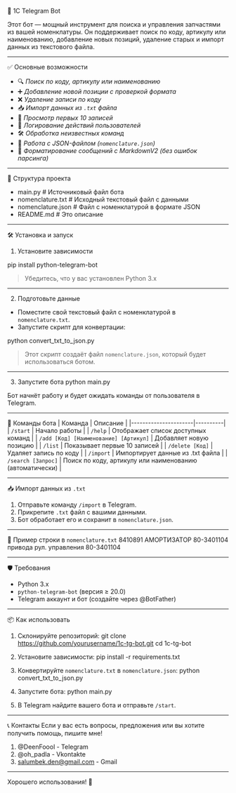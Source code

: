🚀 1C Telegram Bot

Этот бот — мощный инструмент для поиска и управления запчастями из вашей номенклатуры. Он поддерживает поиск по коду, артикулу или наименованию, добавление новых позиций, удаление старых и импорт данных из текстового файла.

---

 ✅ Основные возможности

- 🔍 *Поиск по коду, артикулу или наименованию*
- ➕ *Добавление новой позиции с проверкой формата*
- ❌ *Удаление записи по коду*
- 📥 *Импорт данных из `.txt` файла*
- 🧾 *Просмотр первых 10 записей*
- 📝 *Логирование действий пользователей*
- 🛠️ *Обработка неизвестных команд*
- 📂 *Работа с JSON-файлом (`nomenclature.json`)*
- 💬 *Форматирование сообщений с MarkdownV2 (без ошибок парсинга)*

---

📁 Структура проекта
- main.py             # Источниковый файл бота
- nomenclature.txt    # Исходный текстовый файл с данными
- nomenclature.json   # Файл с номенклатурой в формате JSON
- README.md           # Это описание

---

🛠️ Установка и запуск

1. Установите зависимости

pip install python-telegram-bot

> Убедитесь, что у вас установлен Python 3.x

---

2. Подготовьте данные

- Поместите свой текстовый файл с номенклатурой в `nomenclature.txt`.
- Запустите скрипт для конвертации:

python convert_txt_to_json.py

> Этот скрипт создаёт файл `nomenclature.json`, который будет использоваться ботом.

---

3. Запустите бота
python main.py

Бот начнёт работу и будет ожидать команды от пользователя в Telegram.

---

🤖 Команды бота
| Команда              | Описание |
|----------------------|----------|
| `/start`             | Начало работы |
| `/help`              | Отображает список доступных команд |
| `/add [Код] [Наименование] [Артикул]` | Добавляет новую позицию |
| `/list`              | Показывает первые 10 записей |
| `/delete [Код]`      | Удаляет запись по коду |
| `/import`            | Импортирует данные из .txt файла |
| `/search [Запрос]`   | Поиск по коду, артикулу или наименованию (автоматически) |

---

📥 Импорт данных из `.txt`
1. Отправьте команду `/import` в Telegram.
2. Прикрепите `.txt` файл с вашими данными.
3. Бот обработает его и сохранит в `nomenclature.json`.

---

📄 Пример строки в `nomenclature.txt`
8410891 АМОРТИЗАТОР 80-3401104 привода рул. управления 80-3401104

---

🛡️ Требования
- Python 3.x
- `python-telegram-bot` (версия ≥ 20.0)
- Telegram аккаунт и бот (создайте через @BotFather)

---

📦 Как использовать
1. Склонируйте репозиторий:
   git clone https://github.com/yourusername/1c-tg-bot.git
   cd 1c-tg-bot

2. Установите зависимости:
   pip install -r requirements.txt

3. Конвертируйте `nomenclature.txt` в `nomenclature.json`:
   python convert_txt_to_json.py

4. Запустите бота:
   python main.py

5. В Telegram найдите вашего бота и отправьте `/start`.

---

📞 Контакты
Если у вас есть вопросы, предложения или вы хотите получить помощь, пишите мне!
1. @DeenFoool - Telegram
2. @oh_padla - Vkontakte
3. salumbek.den@gmail.com - Gmail

---

Хорошего использования! 🚀
